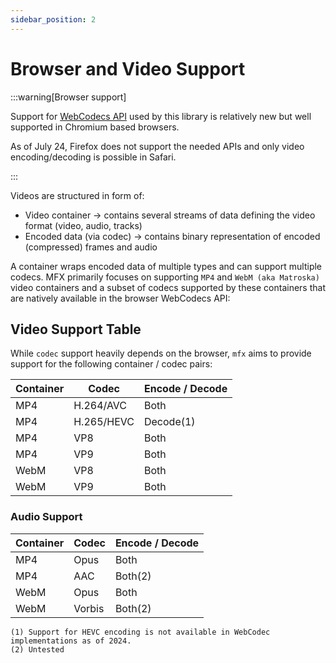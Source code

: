 ```yaml
---
sidebar_position: 2
---
```


# Browser and Video Support

:::warning[Browser support]

Support for [WebCodecs API](https://caniuse.com/webcodecs) used by this library is relatively new but well supported in Chromium based browsers.

As of July 24, Firefox does not support the needed APIs and only video encoding/decoding is possible in Safari.

:::

Videos are structured in form of:
- Video container → contains several streams of data defining the video format (video, audio, tracks)
- Encoded data (via codec) → contains binary representation of encoded (compressed) frames and audio

A container wraps encoded data of multiple types and can support multiple codecs. MFX primarily focuses on supporting `MP4` and `WebM (aka Matroska)` video containers and a subset of codecs supported by these containers that are natively available in the browser WebCodecs API:


## Video Support Table
While `codec` support heavily depends on the browser, `mfx` aims to provide support for the following container / codec pairs:

| Container | Codec       | Encode / Decode |
| --------  | ---------   | --------------- 
| MP4       | H.264/AVC   | Both            |
| MP4       | H.265/HEVC  | Decode(1)       |
| MP4       | VP8         | Both            |
| MP4       | VP9         | Both            |
| WebM      | VP8         | Both            |
| WebM      | VP9         | Both            |

### Audio Support

| Container | Codec       | Encode / Decode |
| --------  | ---------   | --------------- 
| MP4       | Opus        | Both            |
| MP4       | AAC         | Both(2)         |
| WebM      | Opus        | Both            |
| WebM      | Vorbis      | Both(2)         |

```
(1) Support for HEVC encoding is not available in WebCodec implementations as of 2024.
(2) Untested
```
